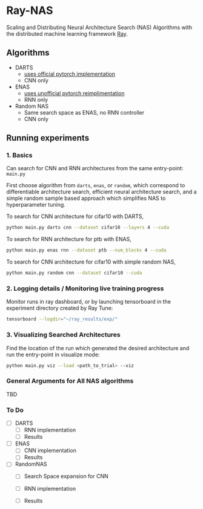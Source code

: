 Ray-NAS
=======

Scaling and Distributing Neural Architecture Search (NAS) Algorithms with the distributed machine learning framework [Ray](https://docs.ray.io/en/latest/).

## Algorithms

- DARTS
  - [uses official pytorch implementation](https://github.com/quark0/darts)
  - CNN only
- ENAS
  - [uses unofficial pytorch reimplimentation](https://github.com/carpedm20/ENAS-pytorch)
  - RNN only
- Random NAS
  - Same search space as ENAS, no RNN controller
  - CNN only

## Running experiments

### 1. Basics
Can search for CNN and RNN architectures from the same entry-point: `main.py`

First choose algorithm from `darts`, `enas`, or `random`, which correspond to differentiable architecture search, efficient neural architecture search, and a simple random sample based approach which simplifies NAS to hyperparameter tuning.

To search for CNN architecture for cifar10 with DARTS,

```bash
python main.py darts cnn --dataset cifar10 --layers 4 --cuda
```

To search for RNN architecture for ptb with ENAS,

```bash
python main.py enas rnn --dataset ptb --num_blocks 4 --cuda
```

To search for CNN architecture for cifar10 with simple random NAS,

```bash
python main.py random cnn --dataset cifar10 --cuda
```

### 2. Logging details / Monitoring live training progress

Monitor runs in ray dashboard, or by launching tensorboard in the experiment directory created by Ray Tune:

```bash
tensorboard --logdir="~/ray_results/exp/"
```

### 3. Visualizing Searched Architectures

Find the location of the run which generated the desired architecture and run the entry-point in visualize mode:

```bash
python main.py viz --load <path_to_trial> --viz
```

### General Arguments for All NAS algorithms

TBD

### To Do
- [ ] DARTS
  - [ ] RNN implementation
  - [ ] Results
- [ ] ENAS
  - [ ] CNN implementation
  - [ ] Results
- [ ] RandomNAS
  - [ ] Search Space expansion for CNN
  - [ ] RNN implementation
  - [ ] Results

